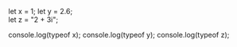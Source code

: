 let x = 1; 
let y = 2.6;  
let z = "2 + 3i";

console.log(typeof x);
console.log(typeof y);
console.log(typeof z);
